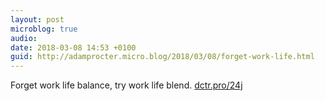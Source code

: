 ```yaml
---
layout: post
microblog: true
audio: 
date: 2018-03-08 14:53 +0100
guid: http://adamprocter.micro.blog/2018/03/08/forget-work-life.html
---
```

Forget work life balance, try work life blend. [dctr.pro/24j](http://dctr.pro/24j)

